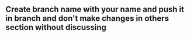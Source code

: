## Create branch name with your name and push it in branch and don't make changes in others section without discussing
